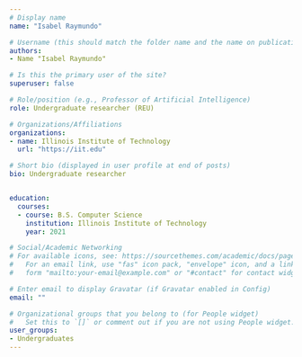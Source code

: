 ```yaml
---
# Display name
name: "Isabel Raymundo"

# Username (this should match the folder name and the name on publications)
authors:
- Name "Isabel Raymundo"

# Is this the primary user of the site?
superuser: false

# Role/position (e.g., Professor of Artificial Intelligence)
role: Undergraduate researcher (REU)

# Organizations/Affiliations
organizations:
- name: Illinois Institute of Technology
  url: "https://iit.edu"

# Short bio (displayed in user profile at end of posts)
bio: Undergraduate researcher


education:
  courses:
  - course: B.S. Computer Science 
    institution: Illinois Institute of Technology
    year: 2021

# Social/Academic Networking
# For available icons, see: https://sourcethemes.com/academic/docs/page-builder/#icons
#   For an email link, use "fas" icon pack, "envelope" icon, and a link in the
#   form "mailto:your-email@example.com" or "#contact" for contact widget.

# Enter email to display Gravatar (if Gravatar enabled in Config)
email: ""

# Organizational groups that you belong to (for People widget)
#   Set this to `[]` or comment out if you are not using People widget.
user_groups:
- Undergraduates
---
```


